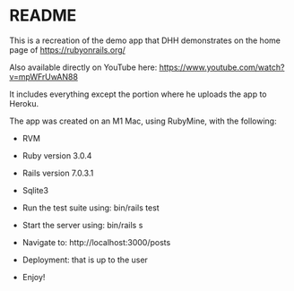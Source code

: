# README

This is a recreation of the demo app that DHH demonstrates on the home page of https://rubyonrails.org/

Also available directly on YouTube here: https://www.youtube.com/watch?v=mpWFrUwAN88

It includes everything except the portion where he uploads the app to Heroku.

The app was created on an M1 Mac, using RubyMine, with the following:

* RVM

* Ruby version 3.0.4

* Rails version 7.0.3.1

* Sqlite3

* Run the test suite using: bin/rails test

* Start the server using: bin/rails s

* Navigate to: http://localhost:3000/posts

* Deployment: that is up to the user

* Enjoy!

